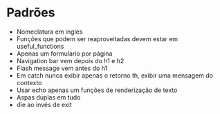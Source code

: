 # Padrões

- Nomeclatura em ingles
- Funções que podem ser reaproveitadas devem estar em useful_functions
- Apenas um formulario por página
- Navigation bar vem depois do h1 e h2
- Flash message vem antes do h1
- Em catch nunca exibir apenas o retorno th, exibir uma mensagem do contexto
- Usar echo apenas um funções de renderização de texto
- Aspas duplas em tudo
- die ao invés de exit